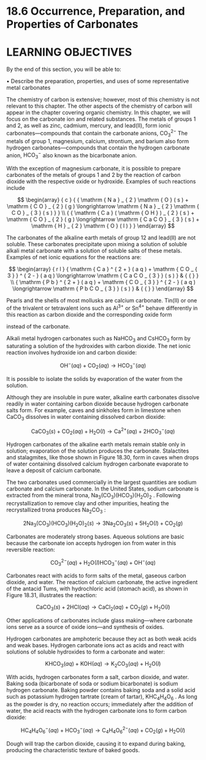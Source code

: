 # 18.6 Occurrence, Preparation, and Properties of Carbonates

# LEARNING OBJECTIVES

By the end of this section, you will be able to:

• Describe the preparation, properties, and uses of some representative metal carbonates

The chemistry of carbon is extensive; however, most of this chemistry is not relevant to this chapter. The other aspects of the chemistry of carbon will appear in the chapter covering organic chemistry. In this chapter, we will focus on the carbonate ion and related substances. The metals of groups 1 and 2, as well as zinc, cadmium, mercury, and lead(II), form ionic carbonates—compounds that contain the carbonate anions, $\mathrm { C O _ { 3 } } ^ { 2 - }$ The metals of group 1, magnesium, calcium, strontium, and barium also form hydrogen carbonates—compounds that contain the hydrogen carbonate anion, $\mathrm { H C O } _ { 3 } ^ { - }$ also known as the bicarbonate anion.

With the exception of magnesium carbonate, it is possible to prepare carbonates of the metals of groups 1 and 2 by the reaction of carbon dioxide with the respective oxide or hydroxide. Examples of such reactions include

$$
\begin{array} { c } { { \mathrm { N a } _ { 2 } \mathrm { O } ( s ) + \mathrm { C O } _ { 2 } ( g ) \longrightarrow \mathrm { N a } _ { 2 } \mathrm { C O } _ { 3 } ( s ) } } \\ { { \mathrm { C a } ( \mathrm { O H } ) _ { 2 } ( s ) + \mathrm { C O } _ { 2 } ( g ) \longrightarrow \mathrm { C a C O } _ { 3 } ( s ) + \mathrm { H } _ { 2 } \mathrm { O } ( l ) } } \end{array}
$$

The carbonates of the alkaline earth metals of group 12 and lead(II) are not soluble. These carbonates precipitate upon mixing a solution of soluble alkali metal carbonate with a solution of soluble salts of these metals. Examples of net ionic equations for the reactions are:

$$
\begin{array} { r l } { \mathrm { C a } ^ { 2 + } ( a q ) + \mathrm { C O _ { 3 } } ^ { 2 - } ( a q ) \longrightarrow \mathrm { C a C O _ { 3 } } ( s ) } & { { } } \\ { \mathrm { P b } ^ { 2 + } ( a q ) + \mathrm { C O _ { 3 } } ^ { 2 - } ( a q ) \longrightarrow \mathrm { P b C O _ { 3 } } ( s ) } & { { } } \end{array}
$$

Pearls and the shells of most mollusks are calcium carbonate. Tin(II) or one of the trivalent or tetravalent ions such as $\mathsf { A l } ^ { 3 + }$ or $\mathrm { S n ^ { 4 + } }$ behave differently in this reaction as carbon dioxide and the corresponding oxide form

instead of the carbonate.

Alkali metal hydrogen carbonates such as ${ \mathrm { N a H C O } } _ { 3 }$ and $\mathrm { C s H C O _ { 3 } }$ form by saturating a solution of the hydroxides with carbon dioxide. The net ionic reaction involves hydroxide ion and carbon dioxide:

$$
\mathrm { O H } ^ { - } ( a q ) + \mathrm { C O } _ { 2 } ( a q ) \longrightarrow \mathrm { H C O } _ { 3 } ^ { - } ( a q )
$$

It is possible to isolate the solids by evaporation of the water from the solution.

Although they are insoluble in pure water, alkaline earth carbonates dissolve readily in water containing carbon dioxide because hydrogen carbonate salts form. For example, caves and sinkholes form in limestone when $\mathrm { C a C O _ { 3 } }$ dissolves in water containing dissolved carbon dioxide:

$$
\mathrm { C a C O } _ { 3 } ( s ) + \mathrm { C O } _ { 2 } ( a q ) + \mathrm { H } _ { 2 } \mathrm { O } ( l ) \longrightarrow \mathrm { C a } ^ { 2 + } ( a q ) + 2 \mathrm { H } \mathrm { C O } _ { 3 } ^ { - } ( a q )
$$

Hydrogen carbonates of the alkaline earth metals remain stable only in solution; evaporation of the solution produces the carbonate. Stalactites and stalagmites, like those shown in Figure 18.30, form in caves when drops of water containing dissolved calcium hydrogen carbonate evaporate to leave a deposit of calcium carbonate.

The two carbonates used commercially in the largest quantities are sodium carbonate and calcium carbonate. In the United States, sodium carbonate is extracted from the mineral trona, $\mathrm { N a _ { 3 } ( C O _ { 3 } ) ( H C O _ { 3 } ) ( H _ { 2 } O ) _ { 2 } }$ . Following recrystallization to remove clay and other impurities, heating the recrystallized trona produces $\mathrm { N a _ { 2 } C O _ { 3 } }$ :

$$
2 \mathrm { N a } _ { 3 } ( \mathrm { C O } _ { 3 } ) ( \mathrm { H C O } _ { 3 } ) ( \mathrm { H } _ { 2 } \mathrm { O } ) _ { 2 } ( s ) \longrightarrow 3 \mathrm { N a } _ { 2 } \mathrm { C O } _ { 3 } ( s ) + 5 \mathrm { H } _ { 2 } \mathrm { O } ( l ) + \mathrm { C O } _ { 2 } ( g )
$$

Carbonates are moderately strong bases. Aqueous solutions are basic because the carbonate ion accepts hydrogen ion from water in this reversible reaction:

$$
\mathrm { C O } _ { 3 } { } ^ { 2 - } ( a q ) + \mathrm { H } _ { 2 } \mathrm { O } ( l )  \mathrm { H C O } _ { 3 } { } ^ { - } ( a q ) + \mathrm { O H } ^ { - } ( a q )
$$

Carbonates react with acids to form salts of the metal, gaseous carbon dioxide, and water. The reaction of calcium carbonate, the active ingredient of the antacid Tums, with hydrochloric acid (stomach acid), as shown in Figure 18.31, illustrates the reaction:

$$
\mathrm { C a C O } _ { 3 } ( s ) + 2 \mathrm { H C l } ( a q ) \longrightarrow \mathrm { C a C l } _ { 2 } ( a q ) + \mathrm { C O } _ { 2 } ( g ) + \mathrm { H } _ { 2 } \mathrm { O } ( l )
$$

Other applications of carbonates include glass making—where carbonate ions serve as a source of oxide ions—and synthesis of oxides.

Hydrogen carbonates are amphoteric because they act as both weak acids and weak bases. Hydrogen carbonate ions act as acids and react with solutions of soluble hydroxides to form a carbonate and water:

$$
\mathrm { K H C O } _ { 3 } ( a q ) + \mathrm { K O H } ( a q ) \longrightarrow \mathrm { K } _ { 2 } \mathrm { C O } _ { 3 } ( a q ) + \mathrm { H } _ { 2 } \mathrm { O } ( l )
$$

With acids, hydrogen carbonates form a salt, carbon dioxide, and water. Baking soda (bicarbonate of soda or sodium bicarbonate) is sodium hydrogen carbonate. Baking powder contains baking soda and a solid acid such as potassium hydrogen tartrate (cream of tartar), ${ \mathrm { K H C } } _ { 4 } { \mathrm { H } } _ { 4 } { \mathrm { O } } _ { 6 }$ . As long as the powder is dry, no reaction occurs; immediately after the addition of water, the acid reacts with the hydrogen carbonate ions to form carbon dioxide:

$$
\mathrm { H C } _ { 4 } \mathrm { H } _ { 4 } \mathrm { O } _ { 6 } { } ^ { - } ( a q ) + \mathrm { H C O } _ { 3 } { } ^ { - } ( a q ) \longrightarrow \mathrm { C } _ { 4 } \mathrm { H } _ { 4 } \mathrm { O } _ { 6 } { } ^ { 2 - } ( a q ) + \mathrm { C O } _ { 2 } ( g ) + \mathrm { H } _ { 2 } \mathrm { O } ( l )
$$

Dough will trap the carbon dioxide, causing it to expand during baking, producing the characteristic texture of baked goods.